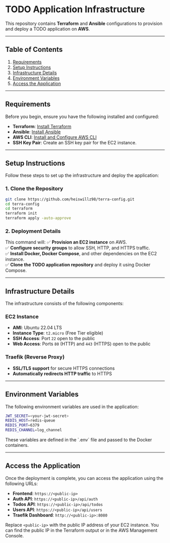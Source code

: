 # TODO Application Infrastructure

This repository contains **Terraform** and **Ansible** configurations to provision and deploy a TODO application on **AWS**.

---

## Table of Contents
1. [Requirements](#requirements)
2. [Setup Instructions](#setup-instructions)
3. [Infrastructure Details](#infrastructure-details)
4. [Environment Variables](#environment-variables)
5. [Access the Application](#access-the-application)

---

## Requirements

Before you begin, ensure you have the following installed and configured:

- **Terraform**: [Install Terraform](https://learn.hashicorp.com/tutorials/terraform/install-cli)
- **Ansible**: [Install Ansible](https://docs.ansible.com/ansible/latest/installation_guide/intro_installation.html)
- **AWS CLI**: [Install and Configure AWS CLI](https://docs.aws.amazon.com/cli/latest/userguide/install-cliv2.html)
- **SSH Key Pair**: Create an SSH key pair for the EC2 instance.

---

## Setup Instructions

Follow these steps to set up the infrastructure and deploy the application:

### **1. Clone the Repository**
```bash
git clone https://github.com/heiswillz98/terra-config.git
cd terra-config
cd terraform
terraform init
terraform apply -auto-approve
```

### **2. Deployment Details**
This command will:
✅ **Provision an EC2 instance** on AWS.  
✅ **Configure security groups** to allow SSH, HTTP, and HTTPS traffic.  
✅ **Install Docker, Docker Compose**, and other dependencies on the EC2 instance.  
✅ **Clone the TODO application repository** and deploy it using Docker Compose.

---

## Infrastructure Details

The infrastructure consists of the following components:

### **EC2 Instance**
- **AMI**: Ubuntu 22.04 LTS
- **Instance Type**: `t2.micro` (Free Tier eligible)
- **SSH Access**: Port `22` open to the public
- **Web Access**: Ports `80` (HTTP) and `443` (HTTPS) open to the public

### **Traefik (Reverse Proxy)**
- **SSL/TLS support** for secure HTTPS connections
- **Automatically redirects HTTP traffic** to HTTPS

---

## Environment Variables

The following environment variables are used in the application:

```bash
JWT_SECRET=<your-jwt-secret>
REDIS_HOST=redis-queue
REDIS_PORT=6379
REDIS_CHANNEL=log_channel
```

These variables are defined in the \`.env\` file and passed to the Docker containers.

---

## Access the Application

Once the deployment is complete, you can access the application using the following URLs:

- **Frontend**: `https://<public-ip>`
- **Auth API**: `https://<public-ip>/api/auth`
- **Todos API**: `https://<public-ip>/api/todos`
- **Users API**: `https://<public-ip>/api/users`
- **Traefik Dashboard**: `http://<public-ip>:8080`

Replace `<public-ip>` with the public IP address of your EC2 instance. You can find the public IP in the Terraform output or in the AWS Management Console.


